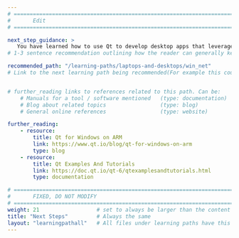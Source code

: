 ```yaml
---
# ================================================================================
#       Edit
# ================================================================================

next_step_guidance: >
   You have learned how to use Qt to develop desktop apps that leverage arm64 performance. You might be interested in learning how to use .NET framework to develop native Windows on Arm applications.
# 1-3 sentence recommendation outlining how the reader can generally keep learning about these topics, and a specific explanation of why the next step is being recommended.

recommended_path: "/learning-paths/laptops-and-desktops/win_net"
# Link to the next learning path being recommended(For example this could be /learning-paths/servers-and-cloud-computing/mongodb).


# further_reading links to references related to this path. Can be:
    # Manuals for a tool / software mentioned   (type: documentation)
    # Blog about related topics                 (type: blog)
    # General online references                 (type: website) 

further_reading:
    - resource:
        title: Qt for Windows on ARM
        link: https://www.qt.io/blog/qt-for-windows-on-arm
        type: blog
    - resource:
        title: Qt Examples And Tutorials
        link: https://doc.qt.io/qt-6/qtexamplesandtutorials.html
        type: documentation    

# ================================================================================
#       FIXED, DO NOT MODIFY
# ================================================================================
weight: 21                  # set to always be larger than the content in this path, and one more than 'review'
title: "Next Steps"         # Always the same
layout: "learningpathall"   # All files under learning paths have this same wrapper
---
```


